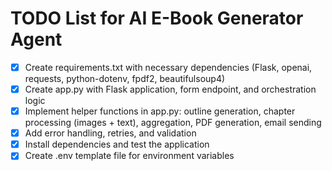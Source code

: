 # TODO List for AI E-Book Generator Agent

- [x] Create requirements.txt with necessary dependencies (Flask, openai, requests, python-dotenv, fpdf2, beautifulsoup4)
- [x] Create app.py with Flask application, form endpoint, and orchestration logic
- [x] Implement helper functions in app.py: outline generation, chapter processing (images + text), aggregation, PDF generation, email sending
- [x] Add error handling, retries, and validation
- [x] Install dependencies and test the application
- [x] Create .env template file for environment variables
